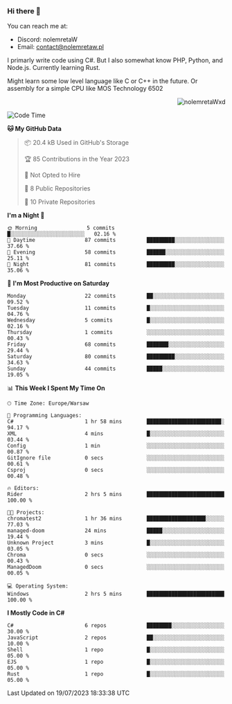 ### Hi there 👋

You can reach me at:
 - Discord: nolemretaW
 - Email: contact@nolemretaw.pl
 
I primarly write code using C#. But I also somewhat know PHP, Python, and Node.js. Currently learning Rust.

Might learn some low level language like C or C++ in the future. Or assembly for a simple CPU like MOS Technology 6502
 
<p align="right"><img src="https://komarev.com/ghpvc/?username=nolemretaWxd&amp;label=Profile%20views&amp;color=0e75b6&amp;style=flat" alt="nolemretaWxd" /></p>

<!--START_SECTION:waka-->
![Code Time](http://img.shields.io/badge/Code%20Time-38%20hrs%2012%20mins-blue)

**🐱 My GitHub Data** 

> 📦 20.4 kB Used in GitHub's Storage 
 > 
> 🏆 85 Contributions in the Year 2023
 > 
> 🚫 Not Opted to Hire
 > 
> 📜 8 Public Repositories 
 > 
> 🔑 10 Private Repositories 
 > 
**I'm a Night 🦉** 

```text
🌞 Morning                5 commits           █░░░░░░░░░░░░░░░░░░░░░░░░   02.16 % 
🌆 Daytime                87 commits          █████████░░░░░░░░░░░░░░░░   37.66 % 
🌃 Evening                58 commits          ██████░░░░░░░░░░░░░░░░░░░   25.11 % 
🌙 Night                  81 commits          █████████░░░░░░░░░░░░░░░░   35.06 % 
```
📅 **I'm Most Productive on Saturday** 

```text
Monday                   22 commits          ██░░░░░░░░░░░░░░░░░░░░░░░   09.52 % 
Tuesday                  11 commits          █░░░░░░░░░░░░░░░░░░░░░░░░   04.76 % 
Wednesday                5 commits           █░░░░░░░░░░░░░░░░░░░░░░░░   02.16 % 
Thursday                 1 commits           ░░░░░░░░░░░░░░░░░░░░░░░░░   00.43 % 
Friday                   68 commits          ███████░░░░░░░░░░░░░░░░░░   29.44 % 
Saturday                 80 commits          █████████░░░░░░░░░░░░░░░░   34.63 % 
Sunday                   44 commits          █████░░░░░░░░░░░░░░░░░░░░   19.05 % 
```


📊 **This Week I Spent My Time On** 

```text
🕑︎ Time Zone: Europe/Warsaw

💬 Programming Languages: 
C#                       1 hr 58 mins        ████████████████████████░   94.17 % 
XML                      4 mins              █░░░░░░░░░░░░░░░░░░░░░░░░   03.44 % 
Config                   1 min               ░░░░░░░░░░░░░░░░░░░░░░░░░   00.87 % 
GitIgnore file           0 secs              ░░░░░░░░░░░░░░░░░░░░░░░░░   00.61 % 
Csproj                   0 secs              ░░░░░░░░░░░░░░░░░░░░░░░░░   00.48 % 

🔥 Editors: 
Rider                    2 hrs 5 mins        █████████████████████████   100.00 % 

🐱‍💻 Projects: 
chromatest2              1 hr 36 mins        ███████████████████░░░░░░   77.03 % 
managed-doom             24 mins             █████░░░░░░░░░░░░░░░░░░░░   19.44 % 
Unknown Project          3 mins              █░░░░░░░░░░░░░░░░░░░░░░░░   03.05 % 
Chroma                   0 secs              ░░░░░░░░░░░░░░░░░░░░░░░░░   00.43 % 
ManagedDoom              0 secs              ░░░░░░░░░░░░░░░░░░░░░░░░░   00.05 % 

💻 Operating System: 
Windows                  2 hrs 5 mins        █████████████████████████   100.00 % 
```

**I Mostly Code in C#** 

```text
C#                       6 repos             ████████░░░░░░░░░░░░░░░░░   30.00 % 
JavaScript               2 repos             ██░░░░░░░░░░░░░░░░░░░░░░░   10.00 % 
Shell                    1 repo              █░░░░░░░░░░░░░░░░░░░░░░░░   05.00 % 
EJS                      1 repo              █░░░░░░░░░░░░░░░░░░░░░░░░   05.00 % 
Rust                     1 repo              █░░░░░░░░░░░░░░░░░░░░░░░░   05.00 % 
```




 Last Updated on 19/07/2023 18:33:38 UTC
<!--END_SECTION:waka-->
